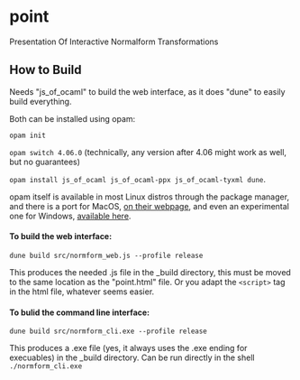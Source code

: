 # point
Presentation Of Interactive Normalform Transformations

## How to Build

Needs "js_of_ocaml" to build the web interface, as it does "dune" to easily build everything. 

Both can be installed using opam: 

`opam init`

`opam switch 4.06.0` (technically, any version after 4.06 might work as well, but no guarantees)

`opam install js_of_ocaml js_of_ocaml-ppx js_of_ocaml-tyxml dune`. 


opam itself is available in most Linux distros through the package manager, and there is a port for MacOS, [on their webpage](https://opam.ocaml.org/), and even an experimental one for Windows, [available here](https://fdopen.github.io/opam-repository-mingw/). 


#### To build the web interface: 
`dune build src/normform_web.js --profile release` 

This produces the needed .js file in the _build directory, this must be moved to the same location as the "point.html" file. Or you adapt the `<script>` tag in the html file, whatever seems easier. 

#### To bulid the command line interface:
`dune build src/normform_cli.exe --profile release`

This produces a .exe file (yes, it always uses the .exe ending for execuables) in the _build directory. Can be run directly in the shell `./normform_cli.exe`
